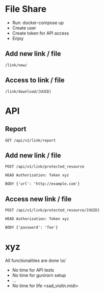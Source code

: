 # File Share

* Run: docker-compose up
* Create user
* Create token for API access
* Enjoy


## Add new link / file
``/link/new/``

## Access to link / file
``/link/download/[UUID]``

# API

## Report 
``GET /api/v1/link/report``

## Add new link / file
``POST /api/v1/link/protected_resource``

``HEAD Authorization: Token xyz``

``BODY {'url': 'http://example.com'}``


## Access new link / file
``POST /api/v1/link/protected_resource/[UUID]``

``HEAD Authorization: Token xyz``

``BODY {'password': 'foo'}``


# xyz

All functionalities are done \o/

* No time for API tests
* No time for gunirorn setup 
* ...
* No time for life <sad_violin.midi>
